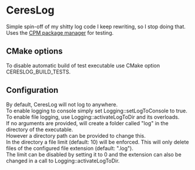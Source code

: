 # CeresLog 
Simple spin-off of my shitty log code I keep rewriting, so I stop doing that.\
Uses the [CPM package manager](https://github.com/cpm-cmake/CPM.cmake) for testing.

## CMake options
To disable automatic build of test executable use CMake option CERESLOG_BUILD_TESTS.

## Configuration
By default, CeresLog will not log to anywhere.\
To enable logging to console simply set Logging::setLogToConsole to true.\
To enable file logging, use Logging::activateLogToDir and its overloads.\
If no arguments are provided, will create a folder called "log" in the directory of the executable.\
However a directory path can be provided to change this. \
In the directory a file limit (default: 10) will be enforced. This will only delete files of the configured file extension (default: ".log").\
The limit can be disabled by setting it to 0 and the extension can also be changed in a call to Logging::activateLogToDir.
